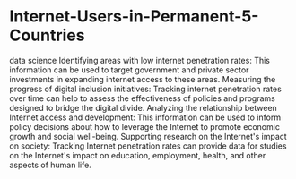 # Internet-Users-in-Permanent-5-Countries
data science
Identifying areas with low internet penetration rates: This information can be used to target government and private sector investments in expanding internet access to these areas.
Measuring the progress of digital inclusion initiatives: Tracking internet penetration rates over time can help to assess the effectiveness of policies and programs designed to bridge the digital divide.
Analyzing the relationship between Internet access and development: This information can be used to inform policy decisions about how to leverage the Internet to promote economic growth and social well-being.
Supporting research on the Internet's impact on society: Tracking Internet penetration rates can provide data for studies on the Internet's impact on education, employment, health, and other aspects of human life.
